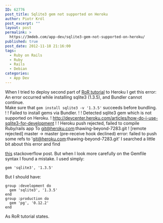 ```yaml
---
ID: 62776
post_title: Sqlite3 gem not supported on Heroku
author: Piotr Król
post_excerpt: ""
layout: post
permalink: >
  https://3mdeb.com/app-dev/sqlite3-gem-not-supported-on-heroku/
published: true
post_date: 2012-11-18 21:16:00
tags:
  - Ruby on Rails
  - Ruby
  - Rails
  - Debian
categories:
  - App Dev
---
```

When I tried to deploy second part of [RoR tutorial][1] to Heroku I get this error: 
    An error occurred while installing sqlite3 (1.3.5), and Bundler cannot continue.  
    Make sure that `gem install sqlite3 -v '1.3.5'` succeeds before bundling.
    !
    !  Failed to install gems via Bundler.
    !
    ! Detected sqlite3 gem which is not supported on Heroku.
    !  http://devcenter.heroku.com/articles/how-do-i-use-sqlite3-for-development
    !
    !  Heroku push rejected, failed to compile Ruby/rails app
    To git@heroku.com:thawing-beyond-7283.git 
    ! [remote rejected] master -> master (pre-receive hook declined)
    error: failed to push some refs to 'git@heroku.com:thawing-beyond-7283.git'
     I searched a little bit about this error and find 

[this][2] stackoverflow post. But when I look more carefully on the Gemfile syntax I found a mistake. I used simply: 
<pre><code class="ruby">gem 'sqlite3', '1.3.5'
</code></pre> But I should have: 

<pre><code class="ruby">group :development do
  gem 'sqlite3', '1.3.5'
end
group :production do
  gem 'pg', '0.12.2'
end
</code></pre> As RoR tutorial states.

 [1]: http://ruby.railstutorial.org/chapters/a-demo-app#top
 [2]: http://stackoverflow.com/questions/3747002/heroku-rails-3-and-sqlite3